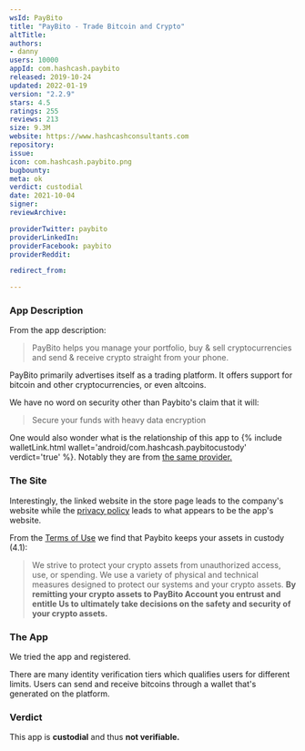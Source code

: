 ```yaml
---
wsId: PayBito
title: "PayBito - Trade Bitcoin and Crypto"
altTitle: 
authors:
- danny
users: 10000
appId: com.hashcash.paybito
released: 2019-10-24
updated: 2022-01-19
version: "2.2.9"
stars: 4.5
ratings: 255
reviews: 213
size: 9.3M
website: https://www.hashcashconsultants.com
repository: 
issue: 
icon: com.hashcash.paybito.png
bugbounty: 
meta: ok
verdict: custodial
date: 2021-10-04
signer: 
reviewArchive:

providerTwitter: paybito
providerLinkedIn: 
providerFacebook: paybito
providerReddit: 

redirect_from:

---
```


### App Description
From the app description: 

> PayBito helps you manage your portfolio, buy & sell cryptocurrencies and send & receive crypto straight from your phone.

PayBito primarily advertises itself as a trading platform. It offers support for bitcoin and other cryptocurrencies, or even altcoins.

We have no word on security other than Paybito's claim that it will:

> Secure your funds with heavy data encryption 

One would also wonder what is the relationship of this app to {% include walletLink.html wallet='android/com.hashcash.paybitocustody' verdict='true' %}. Notably they are from [the same provider.](https://play.google.com/store/apps/developer?id=Hashcash+Consultants+LLC)

### The Site
Interestingly, the linked website in the store page leads to the company's website while the [privacy policy](https://www.paybito.com/privacy-policy/) leads to what appears to be the app's website.


From the [Terms of Use](https://www.paybito.com/terms-of-use/) we find that Paybito keeps your assets in custody (4.1):

> We strive to protect your crypto assets from unauthorized access, use, or spending. We use a variety of physical and technical measures designed to protect our systems and your crypto assets. **By remitting your crypto assets to PayBito Account you entrust and entitle Us to ultimately take decisions on the safety and security of your crypto assets.**

### The App
We tried the app and registered.

There are many identity verification tiers which qualifies users for different limits. Users can send and receive bitcoins through a wallet that's generated on the platform.

### Verdict
This app is **custodial** and thus **not verifiable.**
